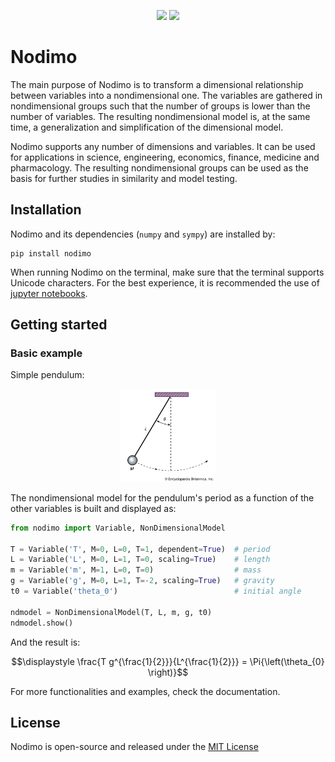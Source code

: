 <p align="center">
<a href="https://caer.readthedocs.io/en/latest/" alt="Documentation">
    <img src="https://img.shields.io/badge/docs-view-blue" /></a>
<a href="https://github.com/rodrigopcastro018/nodimo/blob/main/LICENSE" alt="License">
    <img src="https://img.shields.io/badge/license-MIT-green" /></a>
</p>

# Nodimo

The main purpose of Nodimo is to transform a dimensional relationship between variables into a nondimensional one. The variables are gathered in nondimensional groups such that the number of groups is lower than the number of variables. The resulting nondimensional model is, at the same time, a generalization and simplification of the dimensional model.

Nodimo supports any number of dimensions and variables. It can be used for applications in science, engineering, economics, finance, medicine and pharmacology. The resulting nondimensional groups can be used as the basis for further studies in similarity and model testing.

## Installation
Nodimo and its dependencies (`numpy` and `sympy`) are installed by:
```shell
pip install nodimo
```

When running Nodimo on the terminal, make sure that the terminal supports Unicode characters. For the best experience, it is recommended the use of [jupyter notebooks](https://github.com/jupyter/notebook).

## Getting started
### Basic example
Simple pendulum:

<p align="center" width="100%">
    <img width="30%" src="example/simple_pendulum.png" alt="Simple Pendulum">
</p>

The nondimensional model for the pendulum's period as a function of the other variables is built and displayed as:
```python
from nodimo import Variable, NonDimensionalModel

T = Variable('T', M=0, L=0, T=1, dependent=True)  # period
L = Variable('L', M=0, L=1, T=0, scaling=True)    # length
m = Variable('m', M=1, L=0, T=0)                  # mass
g = Variable('g', M=0, L=1, T=-2, scaling=True)   # gravity
t0 = Variable('theta_0')                          # initial angle

ndmodel = NonDimensionalModel(T, L, m, g, t0)
ndmodel.show()
```

And the result is:
```math
\displaystyle \frac{T g^{\frac{1}{2}}}{L^{\frac{1}{2}}} = \Pi{\left(\theta_{0} \right)}
```

For more functionalities and examples, check the documentation.

## License
Nodimo is open-source and released under the [MIT License](LICENSE)